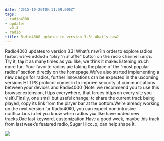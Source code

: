 ```yaml
---
date: "2015-10-26T09:11:59.000Z"
tags:
- radio4000
- updates
- v3.3
- radio
title: Radio4000 updates to version 3.3! What’s new?
---
```


Radio4000 updates to version 3.3! What’s new?In order to explore radios faster, we’ve added a “play ‘n shuffle” button on the radio channel cards. Try it, tap it as many times as you like, we think it makes listening much more fun. Your favorite radios are taking the place of the “most popular radios” section directly on the homepage.We’ve also started implementing a new design for radios, further innovations can be expected in the upcoming versions.HTTPS protocol comes in to improve security of communications between your devices and Radio4000 (Note: we recommend you to use this browser extension, https everywhere, that forces https on every site you visit).Finally, one small but useful change; to share the current track being played, copy its link from the player bar at the bottom.We’re already working on the next version for Radio4000, you can expect non-intrusive notifications to let you know when radios you like have added new tracks.One last keyword, customization.Have a good week, maybe this track from last week’s featured radio, Sugar Hiccup, can help shape it.

![](/images/tumblr_nwtljz8pdk1tmsbyro1_1280.jpg)
